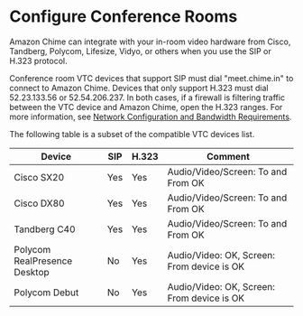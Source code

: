 # Configure Conference Rooms<a name="configure-rooms"></a>

Amazon Chime can integrate with your in\-room video hardware from Cisco, Tandberg, Polycom, Lifesize, Vidyo, or others when you use the SIP or H\.323 protocol\.

Conference room VTC devices that support SIP must dial "meet\.chime\.in" to connect to Amazon Chime\. Devices that only support H\.323 must dial 52\.23\.133\.56 or 52\.54\.206\.237\. In both cases, if a firewall is filtering traffic between the VTC device and Amazon Chime, open the H\.323 ranges\. For more information, see [Network Configuration and Bandwidth Requirements](network-config.md)\.

The following table is a subset of the compatible VTC devices list\.


| Device | SIP | H\.323 | Comment | 
| --- | --- | --- | --- | 
| Cisco SX20 | Yes | Yes | Audio/Video/Screen: To and From OK | 
| Cisco DX80 | Yes | Yes | Audio/Video/Screen: To and From OK | 
| Tandberg C40 | Yes | Yes | Audio/Video/Screen: To and From OK | 
| Polycom RealPresence Desktop | No | Yes | Audio/Video: OK, Screen: From device is OK | 
| Polycom Debut | No | Yes | Audio/Video: OK, Screen: From device is OK | 
